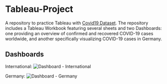 # Tableau-Project
A repository to practice Tableau with [Covid19 Dataset](https://drive.google.com/drive/folders/1pPiCs-x8QuVEfNehzqDQhmL36LwICPt8).
The repository includes a Tableau Workbook featuring several sheets and two Dashboards: one providing an overview of confirmed and recovered COVID-19 cases worldwide, and another specifically visualizing COVID-19 cases in Germany.

## Dashboards
International:
![Dashboard - International](https://drive.google.com/uc?export=view&id=1VVju191Hrr7yd5U0xrkrvRn_ifo3MFw-)

Germany:
![Dashboard - Germany](https://drive.google.com/uc?export=view&id=19TFACxozV0W5xwJOnaGXBxHJ_L54tlYj)
